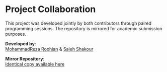 # Project Collaboration

This project was developed jointly by both contributors through paired programming sessions. The repository is mirrored for academic submission purposes.

**Developed by**:  
[MohammadReza Roohian](https://github.com/MohammadRezaRoohian) & [Saleh Shakour](https://github.com/SalehShakour)  

**Mirror Repository**:  
[Identical copy available here](https://github.com/SalehShakour/Hepatitis-Patient-Outcome-Classification)
